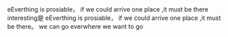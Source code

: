 
eEverthing is prosiable，
 if we could arrive one place ,it must be there
 interesting是
eEverthing is prosiable，
 if we could arrive one place ,it must be there。
 we can go everwhere we want to go

